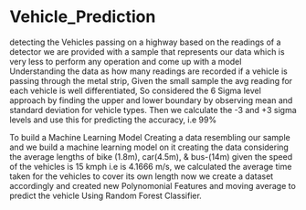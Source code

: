 # Vehicle_Prediction
detecting the Vehicles passing on a highway based on the readings of a detector
we are provided with a sample that represents our data which is very less to perform any operation and come up with a model
Understanding the data as how many readings are recorded if a vehicle is passing through the metal strip, Given the small sample the avg reading for each vehicle is well differentiated, So considered the 6 Sigma level approach by finding the upper and lower boundary by observing mean and standard deviation for vehicle types.
Then we calculate the -3 and +3 sigma levels and use this for predicting the accuracy, i.e 99%

To build a Machine Learning Model Creating a data resembling our sample and we build a machine learning model on it
creating the data considering the average lengths of bike (1.8m), car(4.5m), & bus-(14m) given the speed of the vehicles is 15 kmph i.e is 4.1666 m/s, we calculated the average time taken for the vehicles to cover its own length
now we create a dataset accordingly and created new Polynomonial Features and moving average to predict the vehicle Using Random Forest Classifier.

